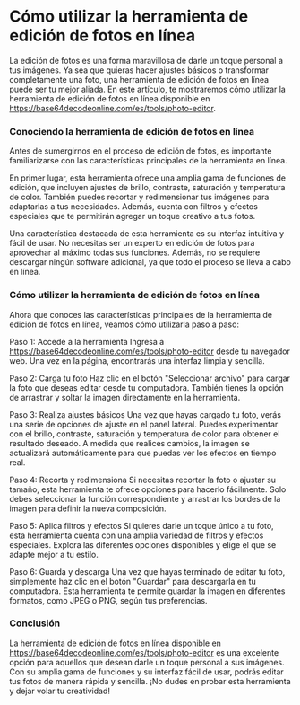 Cómo utilizar la herramienta de edición de fotos en línea
=========================================================

La edición de fotos es una forma maravillosa de darle un toque personal a tus imágenes. Ya sea que quieras hacer ajustes básicos o transformar completamente una foto, una herramienta de edición de fotos en línea puede ser tu mejor aliada. En este artículo, te mostraremos cómo utilizar la herramienta de edición de fotos en línea disponible en <https://base64decodeonline.com/es/tools/photo-editor>.

### Conociendo la herramienta de edición de fotos en línea

Antes de sumergirnos en el proceso de edición de fotos, es importante familiarizarse con las características principales de la herramienta en línea.

En primer lugar, esta herramienta ofrece una amplia gama de funciones de edición, que incluyen ajustes de brillo, contraste, saturación y temperatura de color. También puedes recortar y redimensionar tus imágenes para adaptarlas a tus necesidades. Además, cuenta con filtros y efectos especiales que te permitirán agregar un toque creativo a tus fotos.

Una característica destacada de esta herramienta es su interfaz intuitiva y fácil de usar. No necesitas ser un experto en edición de fotos para aprovechar al máximo todas sus funciones. Además, no se requiere descargar ningún software adicional, ya que todo el proceso se lleva a cabo en línea.

### Cómo utilizar la herramienta de edición de fotos en línea

Ahora que conoces las características principales de la herramienta de edición de fotos en línea, veamos cómo utilizarla paso a paso:

Paso 1: Accede a la herramienta Ingresa a <https://base64decodeonline.com/es/tools/photo-editor> desde tu navegador web. Una vez en la página, encontrarás una interfaz limpia y sencilla.

Paso 2: Carga tu foto Haz clic en el botón "Seleccionar archivo" para cargar la foto que deseas editar desde tu computadora. También tienes la opción de arrastrar y soltar la imagen directamente en la herramienta.

Paso 3: Realiza ajustes básicos Una vez que hayas cargado tu foto, verás una serie de opciones de ajuste en el panel lateral. Puedes experimentar con el brillo, contraste, saturación y temperatura de color para obtener el resultado deseado. A medida que realices cambios, la imagen se actualizará automáticamente para que puedas ver los efectos en tiempo real.

Paso 4: Recorta y redimensiona Si necesitas recortar la foto o ajustar su tamaño, esta herramienta te ofrece opciones para hacerlo fácilmente. Solo debes seleccionar la función correspondiente y arrastrar los bordes de la imagen para definir la nueva composición.

Paso 5: Aplica filtros y efectos Si quieres darle un toque único a tu foto, esta herramienta cuenta con una amplia variedad de filtros y efectos especiales. Explora las diferentes opciones disponibles y elige el que se adapte mejor a tu estilo.

Paso 6: Guarda y descarga Una vez que hayas terminado de editar tu foto, simplemente haz clic en el botón "Guardar" para descargarla en tu computadora. Esta herramienta te permite guardar la imagen en diferentes formatos, como JPEG o PNG, según tus preferencias.

### Conclusión

La herramienta de edición de fotos en línea disponible en <https://base64decodeonline.com/es/tools/photo-editor> es una excelente opción para aquellos que desean darle un toque personal a sus imágenes. Con su amplia gama de funciones y su interfaz fácil de usar, podrás editar tus fotos de manera rápida y sencilla. ¡No dudes en probar esta herramienta y dejar volar tu creatividad!